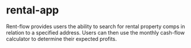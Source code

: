 # rental-app
Rent-flow provides users the ability to search for rental property comps in relation to a specified address. Users can then use the monthly cash-flow calculator to determine their expected profits.
